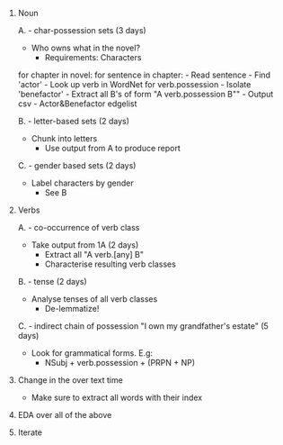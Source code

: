 1. Noun

    A. - char-possession sets (3 days)
	  - Who owns what in the novel?
		  - Requirements: Characters
	  
	  for chapter in novel:
		  for sentence in chapter:
			  - Read sentence
			  - Find 'actor'
			  - Look up verb in WordNet for verb.possession
				  - Isolate 'benefactor'
				  - Extract all B's of form "A verb.possession B""
			  - Output csv
				  - Actor&Benefactor edgelist
		  
    B. - letter-based sets (2 days)
	  - Chunk into letters
		  - Use output from A to produce report
	
    C. - gender based sets (2 days)
	  - Label characters by gender
		  - See B

2. Verbs

    A. - co-occurrence of verb class
	  - Take output from 1A (2 days)
		  - Extract all "A verb.[any] B"
		  - Characterise resulting verb classes
		  
    B. - tense (2 days)
	  - Analyse tenses of all verb classes
		  - De-lemmatize! 
		  
    C. - indirect chain of possession "I own my grandfather's estate" (5 days)
	  - Look for grammatical forms. E.g:
		  - NSubj + verb.possession + (PRPN + NP)
	  
 
3.  Change in the over text time

	- Make sure to extract all words with their index
	
4.  EDA over all of the above

5.  Iterate
